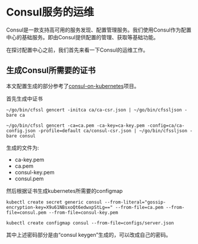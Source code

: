 # Consul服务的运维

Consul是一款支持高可用的服务发现、配置管理服务。我们使用Consul作为配置中心的基础服务。即由Consul提供配置的管理、获取等基础功能。

在探讨配置中心之前，我们首先来看一下Consul的运维工作。

## 生成Consul所需要的证书

本文配置生成的部分参考了[consul-on-kubernetes](https://github.com/kelseyhightower/consul-on-kubernetes)项目。

首先生成中证书

```shell
~/go/bin/cfssl gencert -initca ca/ca-csr.json | ~/go/bin/cfssljson -bare ca

~/go/bin/cfssl gencert -ca=ca.pem -ca-key=ca-key.pem -config=ca/ca-config.json -profile=default ca/consul-csr.json | ~/go/bin/cfssljson -bare consul
```

生成的文件为:
* ca-key.pem
* ca.pem
* consul-key.pem
* consul.pem

然后根据证书生成kubernetes所需要的configmap
```shell
kubectl create secret generic consul --from-literal="gossip-encryption-key=X9u61NBsxoQt6edwxpStLg==" --from-file=ca.pem --from-file=consul.pem --from-file=consul-key.pem

kubectl create configmap consul --from-file=configs/server.json
```

其中上述密码部分是由“consul keygen”生成的，可以改成自己的密码。

